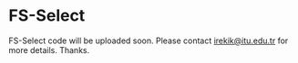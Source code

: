 # FS-Select

FS-Select code will be uploaded soon. Please contact irekik@itu.edu.tr for more details. Thanks.
